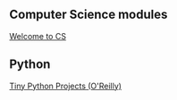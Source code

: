 ## Computer Science modules

[Welcome to CS](https://runestone.academy/ns/books/published/welcomecs/index.html)

## Python

[Tiny Python Projects (O'Reilly)](https://learning.oreilly.com/library/view/tiny-python-projects/9781617297519/)
